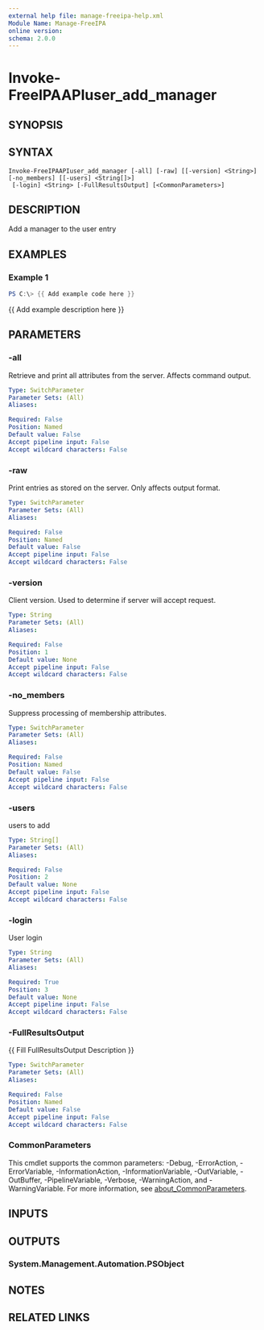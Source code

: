 ```yaml
---
external help file: manage-freeipa-help.xml
Module Name: Manage-FreeIPA
online version:
schema: 2.0.0
---
```


# Invoke-FreeIPAAPIuser_add_manager

## SYNOPSIS

## SYNTAX

```
Invoke-FreeIPAAPIuser_add_manager [-all] [-raw] [[-version] <String>] [-no_members] [[-users] <String[]>]
 [-login] <String> [-FullResultsOutput] [<CommonParameters>]
```

## DESCRIPTION
Add a manager to the user entry

## EXAMPLES

### Example 1
```powershell
PS C:\> {{ Add example code here }}
```

{{ Add example description here }}

## PARAMETERS

### -all
Retrieve and print all attributes from the server.
Affects command output.

```yaml
Type: SwitchParameter
Parameter Sets: (All)
Aliases:

Required: False
Position: Named
Default value: False
Accept pipeline input: False
Accept wildcard characters: False
```

### -raw
Print entries as stored on the server.
Only affects output format.

```yaml
Type: SwitchParameter
Parameter Sets: (All)
Aliases:

Required: False
Position: Named
Default value: False
Accept pipeline input: False
Accept wildcard characters: False
```

### -version
Client version.
Used to determine if server will accept request.

```yaml
Type: String
Parameter Sets: (All)
Aliases:

Required: False
Position: 1
Default value: None
Accept pipeline input: False
Accept wildcard characters: False
```

### -no_members
Suppress processing of membership attributes.

```yaml
Type: SwitchParameter
Parameter Sets: (All)
Aliases:

Required: False
Position: Named
Default value: False
Accept pipeline input: False
Accept wildcard characters: False
```

### -users
users to add

```yaml
Type: String[]
Parameter Sets: (All)
Aliases:

Required: False
Position: 2
Default value: None
Accept pipeline input: False
Accept wildcard characters: False
```

### -login
User login

```yaml
Type: String
Parameter Sets: (All)
Aliases:

Required: True
Position: 3
Default value: None
Accept pipeline input: False
Accept wildcard characters: False
```

### -FullResultsOutput
{{ Fill FullResultsOutput Description }}

```yaml
Type: SwitchParameter
Parameter Sets: (All)
Aliases:

Required: False
Position: Named
Default value: False
Accept pipeline input: False
Accept wildcard characters: False
```

### CommonParameters
This cmdlet supports the common parameters: -Debug, -ErrorAction, -ErrorVariable, -InformationAction, -InformationVariable, -OutVariable, -OutBuffer, -PipelineVariable, -Verbose, -WarningAction, and -WarningVariable. For more information, see [about_CommonParameters](http://go.microsoft.com/fwlink/?LinkID=113216).

## INPUTS

## OUTPUTS

### System.Management.Automation.PSObject
## NOTES

## RELATED LINKS
